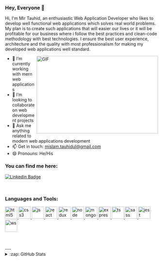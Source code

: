 ### Hey, Everyone 👋

Hi, I'm Mir Tauhid, an enthusiastic Web Application Developer who likes to develop well functional web applications which solves real world problems.
My plan is to create such applications that will easier our lives or it will be profitable for our business where i follow the best practices and clean-code methodology with best technologies.
I ensure the best user experience, architecture and the quality with most professionalism for making my developed web applications well standard.

<img align="right" alt="GIF" src="https://raw.githubusercontent.com/mirtauhid/mirtauhid/main/code.gif" width="400" height="256" />


- 🌱 I’m currently working with mern web applications
- 👯 I’m looking to collaborate on web development projects
- 💬 Ask me anything related to modern web applications development
- 📫 Get in touch: mislam.tauhidul@gmail.com
- 😄 Pronouns: He/His


### You can find me here:
[![Linkedin Badge](https://img.shields.io/badge/-LinkedIn-blue?style=flat-square&logo=Linkedin&logoColor=white&link=https://www.linkedin.com/in/mirtauhid/)](https://www.linkedin.com/in/mirtauhid/)

<br />

### Languages and Tools:

<p align="left">
    <a href="/" target="_blank"> <img src="https://cdn.jsdelivr.net/gh/devicons/devicon/icons/html5/html5-original-wordmark.svg" alt="html5" width="40" height="40" />
    </a>
    <a href="/" target="_blank"> <img src="https://cdn.jsdelivr.net/gh/devicons/devicon/icons/css3/css3-original-wordmark.svg" alt="css3" width="40" height="40" />
    </a>
    <a href="/" target="_blank"> <img src="https://cdn.jsdelivr.net/gh/devicons/devicon/icons/javascript/javascript-original.svg" alt="js" width="40" height="40" />
    </a>
    <a href="/" target="_blank"> <img src="https://cdn.jsdelivr.net/gh/devicons/devicon/icons/react/react-original.svg" alt="react" width="40" height="40" />
    </a>
    <a href="/" target="_blank"> <img src="https://cdn.jsdelivr.net/gh/devicons/devicon/icons/redux/redux-original.svg" alt="redux" width="40" height="40" />
    </a>
    <a href="/" target="_blank"> <img src="https://cdn.jsdelivr.net/gh/devicons/devicon/icons/nodejs/nodejs-plain.svg" alt="node" width="40" height="40" />
    </a>
    <a href="/" target="_blank"> <img src="https://cdn.jsdelivr.net/gh/devicons/devicon/icons/mongodb/mongodb-original-wordmark.svg" alt="mongo" width="40" height="40" />
    </a>
    <a href="/" target="_blank"> <img src="https://cdn.jsdelivr.net/gh/devicons/devicon/icons/express/express-original.svg" alt="express" width="40" height="40" />
    </a>
    <a href="/" target="_blank"> <img src="https://cdn.jsdelivr.net/gh/devicons/devicon/icons/typescript/typescript-original.svg" alt="ts" width="40" height="40" />
    </a>
    <a href="/" target="_blank"> <img src="https://cdn.jsdelivr.net/gh/devicons/devicon/icons/sass/sass-original.svg" alt="sass" width="40" height="40" />
    </a>
    <a href="/" target="_blank"> <img src="https://cdn.jsdelivr.net/gh/devicons/devicon/icons/jest/jest-plain.svg" alt="jest" width="40" height="40" />
    </a>
    <a href="/" target="_blank"> <img src="https://cdn.jsdelivr.net/gh/devicons/devicon/icons/socketio/socketio-original.svg" alt="ws" width="40" height="40" />
    </a>
</p>


<br />
<br />
---


<details>
  <summary>:zap: GitHub Stats</summary>

  <img align="left" alt="My GitHub Stats" src="https://github-readme-stats.vercel.app/api?username=mirtauhid&theme=gotham&show_icons=true" />

</details>
